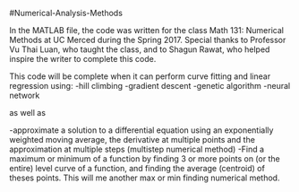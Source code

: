 #Numerical-Analysis-Methods


In the MATLAB file, the code was written for the class Math 131: Numerical Methods at UC Merced during the Spring 2017. Special thanks to Professor Vu Thai Luan, who taught the class, and to Shagun Rawat, who helped inspire the writer to complete this code.


This code will be complete when it can perform curve fitting and linear regression using:
-hill climbing
-gradient descent
-genetic algorithm
-neural network

as well as

-approximate a solution to a differential equation using an exponentially weighted moving average, the derivative at multiple points and the approximation at multiple steps (multistep numerical method)
-Find a maximum or minimum of a function by finding 3 or more points on (or the entire) level curve of a function, and finding the average (centroid) of theses points. This will me another max or min finding numerical method.
